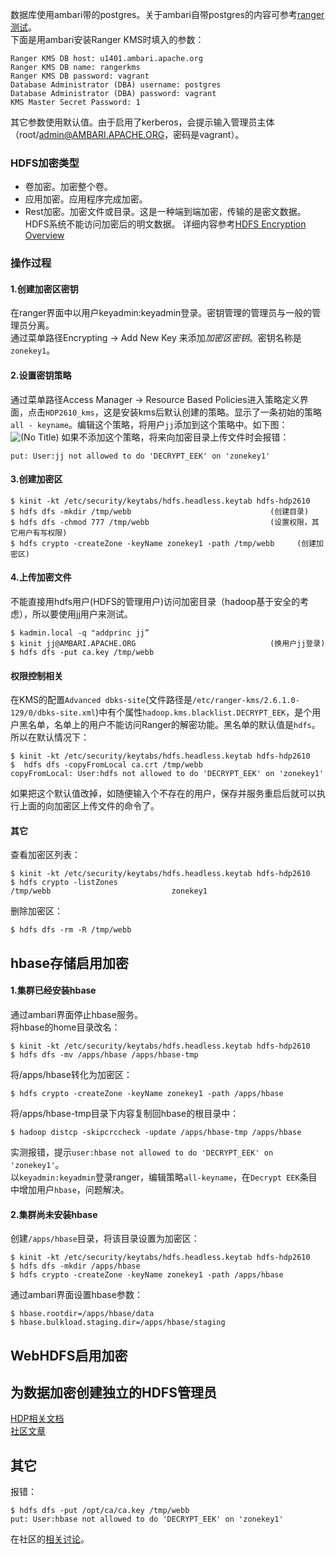 数据库使用ambari带的postgres。关于ambari自带postgres的内容可参考[ranger测试](ranger测试)。  
下面是用ambari安装Ranger KMS时填入的参数：
```
Ranger KMS DB host: u1401.ambari.apache.org
Ranger KMS DB name: rangerkms
Ranger KMS DB password: vagrant
Database Administrator (DBA) username: postgres
Database Administrator (DBA) password: vagrant
KMS Master Secret Password: 1
````
其它参数使用默认值。由于启用了kerberos，会提示输入管理员主体（root/admin@AMBARI.APACHE.ORG，密码是vagrant）。  

### HDFS加密类型
- 卷加密。加密整个卷。
- 应用加密。应用程序完成加密。
- Rest加密。加密文件或目录。这是一种端到端加密，传输的是密文数据。HDFS系统不能访问加密后的明文数据。
详细内容参考[​HDFS Encryption Overview](https://docs.hortonworks.com/HDPDocuments/HDP2/HDP-2.6.1/bk_security/content/hdfs-encryption-overview.html)

### 操作过程
#### 1.创建加密区密钥
在ranger界面中以用户keyadmin:keyadmin登录。密钥管理的管理员与一般的管理员分离。  
通过菜单路径Encrypting -> Add New Key 来添加*加密区密钥*。密钥名称是`zonekey1`。  
#### 2.设置密钥策略
通过菜单路径Access Manager -> Resource Based Policies进入策略定义界面，点击`HDP2610_kms`，这是安装kms后默认创建的策略。显示了一条初始的策略`all - keyname`。编辑这个策略，将用户`jj`添加到这个策略中。如下图：  
![(No Title)](https://github.com/wbwangk/wbwangk.github.io/raw/master/images/kms1.png)
如果不添加这个策略，将来向加密目录上传文件时会报错：
```
put: User:jj not allowed to do 'DECRYPT_EEK' on 'zonekey1'
```
#### 3.创建加密区
```
$ kinit -kt /etc/security/keytabs/hdfs.headless.keytab hdfs-hdp2610
$ hdfs dfs -mkdir /tmp/webb                               (创建目录)
$ hdfs dfs -chmod 777 /tmp/webb                           (设置权限，其它用户有写权限)
$ hdfs crypto -createZone -keyName zonekey1 -path /tmp/webb     (创建加密区)
```
#### 4.上传加密文件
不能直接用hdfs用户(HDFS的管理用户)访问加密目录（hadoop基于安全的考虑），所以要使用jj用户来测试。  
```
$ kadmin.local -q "addprinc jj”
$ kinit jj@AMBARI.APACHE.ORG                              (换用户jj登录)
$ hdfs dfs -put ca.key /tmp/webb
```
#### 权限控制相关
在KMS的配置`Advanced dbks-site`(文件路径是`/etc/ranger-kms/2.6.1.0-129/0/dbks-site.xml`)中有个属性`hadoop.kms.blacklist.DECRYPT_EEK`，是个用户黑名单，名单上的用户不能访问Ranger的解密功能。黑名单的默认值是`hdfs`。所以在默认情况下：
```
$ kinit -kt /etc/security/keytabs/hdfs.headless.keytab hdfs-hdp2610
$  hdfs dfs -copyFromLocal ca.crt /tmp/webb
copyFromLocal: User:hdfs not allowed to do 'DECRYPT_EEK' on 'zonekey1'
```
如果把这个默认值改掉，如随便输入个不存在的用户，保存并服务重启后就可以执行上面的向加密区上传文件的命令了。
#### 其它
查看加密区列表：
```
$ kinit -kt /etc/security/keytabs/hdfs.headless.keytab hdfs-hdp2610
$ hdfs crypto -listZones
/tmp/webb                           zonekey1
```
删除加密区：
```
$ hdfs dfs -rm -R /tmp/webb
```
## hbase存储启用加密
#### 1.集群已经安装hbase
通过ambari界面停止hbase服务。  
将hbase的home目录改名：
```
$ kinit -kt /etc/security/keytabs/hdfs.headless.keytab hdfs-hdp2610
$ hdfs dfs -mv /apps/hbase /apps/hbase-tmp
```
将/apps/hbase转化为加密区：
```
$ hdfs crypto -createZone -keyName zonekey1 -path /apps/hbase
```
将/apps/hbase-tmp目录下内容复制回hbase的根目录中：
```
$ hadoop distcp -skipcrccheck -update /apps/hbase-tmp /apps/hbase
```
实测报错，提示`user:hbase not allowed to do 'DECRYPT_EEK' on 'zonekey1'`。  
以`keyadmin:keyadmin`登录ranger，编辑策略`all-keyname`，在`Decrypt EEK`条目中增加用户`hbase`，问题解决。  

#### 2.集群尚未安装hbase
创建`/apps/hbase`目录，将该目录设置为加密区：
```
$ kinit -kt /etc/security/keytabs/hdfs.headless.keytab hdfs-hdp2610
$ hdfs dfs -mkdir /apps/hbase
$ hdfs crypto -createZone -keyName zonekey1 -path /apps/hbase
```
通过ambari界面设置hbase参数：
```
$ hbase.rootdir=/apps/hbase/data
$ hbase.bulkload.staging.dir=/apps/hbase/staging
```
## WebHDFS启用加密
## 为数据加密创建独立的HDFS管理员
[HDP相关文档](https://docs.hortonworks.com/HDPDocuments/HDP2/HDP-2.6.0/bk_security/content/hdfs-encr-appendix.html)   
[社区文章](https://community.hortonworks.com/content/supportkb/49506/how-to-add-an-hdfs-admin-user-for-ranger-kms.html)

## 其它
报错：  
```
$ hdfs dfs -put /opt/ca/ca.key /tmp/webb
put: User:hbase not allowed to do 'DECRYPT_EEK' on 'zonekey1'
```
在社区的[相关讨论](https://community.hortonworks.com/questions/118544/user-not-allowed-to-do-decrypt-eek-despite-the-gro.html)。  